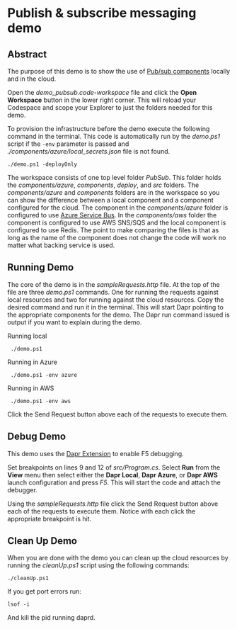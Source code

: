# Publish & subscribe messaging demo

## Abstract

The purpose of this demo is to show the use of [Pub/sub components](https://docs.dapr.io/reference/components-reference/supported-pubsub/) locally and in the cloud. 

Open the _demo_pubsub.code-workspace_ file and click the **Open Workspace** button in the lower right corner. This will reload your Codespace and scope your Explorer to just the folders needed for this demo. 

To provision the infrastructure before the demo execute the following command in the terminal. This code is automatically run by the _demo.ps1_ script if the `-env` parameter is passed and *./components/azure/local_secrets.json* file is not found.

```
./demo.ps1 -deployOnly
``` 

The workspace consists of one top level folder _PubSub_. This folder holds the _components/azure_, _components_, _deploy_, and _src_ folders. The _components/azure_ and _components_ folders are in the workspace so you can show the difference between a local component and a component configured for the cloud. The component in the _components/azure_ folder is configured to use [Azure Service Bus](https://docs.dapr.io/reference/components-reference/supported-pubsub/setup-azure-servicebus/). In the _components/aws_ folder the component is configured to use AWS SNS/SQS and the local component is configured to use Redis. The point to make comparing the files is that as long as the name of the component does not change the code will work no matter what backing service is used. 

## Running Demo

The core of the demo is in the _sampleRequests.http_ file. At the top of the file are three _demo.ps1_ commands. One for running the requests against local resources and two for running against the cloud resources. Copy the desired command and run it in the terminal. This will start Dapr pointing to the appropriate components for the demo. The Dapr run command issued is output if you want to explain during the demo.

Running local
```
 ./demo.ps1
```

Running in Azure
```
 ./demo.ps1 -env azure
```

Running in AWS
```
 ./demo.ps1 -env aws
```

Click the Send Request button above each of the requests to execute them.

## Debug Demo

This demo uses the [Dapr Extension](https://marketplace.visualstudio.com/items?itemName=ms-azuretools.vscode-dapr) to enable F5 debugging. 

Set breakpoints on lines 9 and 12 of _src/Program.cs_. Select **Run** from the **View** menu then select either the **Dapr Local**, **Dapr Azure**, or **Dapr AWS** launch configuration and press _F5_. This will start the code and attach the debugger.

Using the _sampleRequests.http_ file click the Send Request button above each of the requests to execute them. Notice with each click the appropriate breakpoint is hit. 

## Clean Up Demo

When you are done with the demo you can clean up the cloud resources by running the _cleanUp.ps1_ script using the following commands: 

```
./cleanUp.ps1
```

If you get port errors run:

```
lsof -i  
```

And kill the pid running daprd.